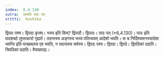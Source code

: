 ```yaml
---
index:  6.4.130
sutra:  वक्ष्यति पादः पत्
vritti:  kashika 
---
```


द्विपदः पश्य। द्विपदा कृतम्। भस्य इति किम्? द्विपादौ। द्विपादः। पादः पत् (*6,4.130)। पादः इति पादशब्दो लुप्ताकारो गृह्यते। तदन्तस्य अङ्गस्य भस्य पतित्ययम् आदेशो भवति। स च निर्दिश्यमानस्यादेशा भवन्ति इति पाच्छब्दस्य एव भवति, न तदन्तस्य सर्वस्य। द्विपदः पश्य। द्विपदा। द्विपदे। द्विपदिकां ददाति। त्रिपदिकां ददाति। वैयाघ्रपद्यः।

